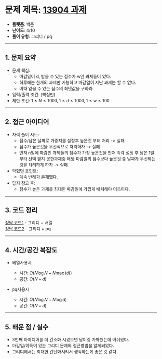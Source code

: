 # 문제 제목: [13904 과제](https://www.acmicpc.net/problem/13904)
- **플랫폼**: 백준
- **난이도**: 4/10
- **풀이 유형**: 그리디 / pq

---

## 1. 문제 요약
- 문제 핵심: 
  - 마감일이 d, 받을 수 있는 점수가 w인 과제들이 있다.
  - 하루에는 한개의 과제만 가능하고 마감일이 지난 과제는 할 수 없다.
  - 이때 얻을 수 있는 점수의 최댓값을 구하라.
- 입력/출력 조건: (핵심만)
- 제한 조건: $1\leq N \leq 1000, 1\leq d \leq 1000, 1\leq w \leq 100$

---

## 2. 접근 아이디어
- 자력 풀이 시도:
  - 점수/남은 날짜로 가중치를 설정후 높은것 부터 처리 -> 실패
  - 점수가 높은것을 우선적으로 처리하자 -> 실패
  - 먼저 n일에 마감인 과제들의 점수가 가장 높은것을 먼저 각각 설정 후 남은 1일부터 선택 받지 못한과제중 해당 마감일의 점수보다 높은것 중 날짜가 우선되는것을 처리하게 하자 -> 실패
- 막혔던 포인트:
  - 계속 반례가 존재했다.
- 답지 참고 후:
  - 점수가 높은 과제를 최대한 마감일에 가깝게 배치해야 이득이다.

---

## 3. 코드 정리
[정답 코드1](./answer1.py) - 그리디 + 배열 <br>
[정답 코드2](./answer2.py) - 그리디 + pq

---

## 4. 시간/공간 복잡도

- 베열사용시
  * 시간: $O(N \log N + N\max(d))$ 
  * 공간: $O(N+d)$

- pq사용시
  * 시간: $O(N\log N+N\log d)$
  * 공간: $O(N+d)$

---

## 5. 배운 점 / 실수

* 3번째 아이디어를 더 간소화 시켰으면 답이랑 가까웠는데 아쉬웠다.
* 마감일/이득이 있는 그리디 문제의 접근방법을 알게되었다.
* 그리디에서는 최대한 간단화시켜서 생각하는게 좋은 것 같다.
